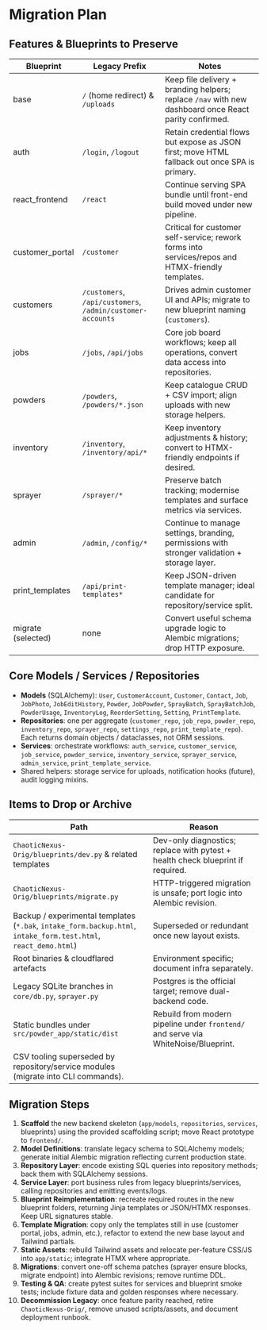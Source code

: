 # Migration Plan

## Features & Blueprints to Preserve
| Blueprint | Legacy Prefix | Notes |
| --- | --- | --- |
| base | `/` (home redirect) & `/uploads` | Keep file delivery + branding helpers; replace `/nav` with new dashboard once React parity confirmed. |
| auth | `/login`, `/logout` | Retain credential flows but expose as JSON first; move HTML fallback out once SPA is primary. |
| react_frontend | `/react` | Continue serving SPA bundle until front-end build moved under new pipeline. |
| customer_portal | `/customer` | Critical for customer self-service; rework forms into services/repos and HTMX-friendly templates. |
| customers | `/customers`, `/api/customers`, `/admin/customer-accounts` | Drives admin customer UI and APIs; migrate to new blueprint naming (`customers`). |
| jobs | `/jobs`, `/api/jobs` | Core job board workflows; keep all operations, convert data access into repositories. |
| powders | `/powders`, `/powders/*.json` | Keep catalogue CRUD + CSV import; align uploads with new storage helpers. |
| inventory | `/inventory`, `/inventory/api/*` | Keep inventory adjustments & history; convert to HTMX-friendly endpoints if desired. |
| sprayer | `/sprayer/*` | Preserve batch tracking; modernise templates and surface metrics via services. |
| admin | `/admin`, `/config/*` | Continue to manage settings, branding, permissions with stronger validation + storage layer. |
| print_templates | `/api/print-templates*` | Keep JSON-driven template manager; ideal candidate for repository/service split. |
| migrate (selected) | none | Convert useful schema upgrade logic to Alembic migrations; drop HTTP exposure. |

## Core Models / Services / Repositories
- **Models** (SQLAlchemy): `User`, `CustomerAccount`, `Customer`, `Contact`, `Job`, `JobPhoto`, `JobEditHistory`, `Powder`, `JobPowder`, `SprayBatch`, `SprayBatchJob`, `PowderUsage`, `InventoryLog`, `ReorderSetting`, `Setting`, `PrintTemplate`.
- **Repositories**: one per aggregate (`customer_repo`, `job_repo`, `powder_repo`, `inventory_repo`, `sprayer_repo`, `settings_repo`, `print_template_repo`). Each returns domain objects / dataclasses, not ORM sessions.
- **Services**: orchestrate workflows: `auth_service`, `customer_service`, `job_service`, `powder_service`, `inventory_service`, `sprayer_service`, `admin_service`, `print_template_service`.
- Shared helpers: storage service for uploads, notification hooks (future), audit logging mixins.

## Items to Drop or Archive
| Path | Reason |
| --- | --- |
| `ChaoticNexus-Orig/blueprints/dev.py` & related templates | Dev-only diagnostics; replace with pytest + health check blueprint if required. |
| `ChaoticNexus-Orig/blueprints/migrate.py` | HTTP-triggered migration is unsafe; port logic into Alembic revision. |
| Backup / experimental templates (`*.bak`, `intake_form.backup.html`, `intake_form.test.html`, `react_demo.html`) | Superseded or redundant once new layout exists. |
| Root binaries & cloudflared artefacts | Environment specific; document infra separately. |
| Legacy SQLite branches in `core/db.py`, `sprayer.py` | Postgres is the official target; remove dual-backend code. |
| Static bundles under `src/powder_app/static/dist` | Rebuild from modern pipeline under `frontend/` and serve via WhiteNoise/Blueprint. |
| CSV tooling superseded by repository/service modules (migrate into CLI commands). |

## Migration Steps
1. **Scaffold** the new backend skeleton (`app/models`, `repositories`, `services`, blueprints) using the provided scaffolding script; move React prototype to `frontend/`.
2. **Model Definitions**: translate legacy schema to SQLAlchemy models; generate initial Alembic migration reflecting current production state.
3. **Repository Layer**: encode existing SQL queries into repository methods; back them with SQLAlchemy sessions.
4. **Service Layer**: port business rules from legacy blueprints/services, calling repositories and emitting events/logs.
5. **Blueprint Reimplementation**: recreate required routes in the new blueprint folders, returning Jinja templates or JSON/HTMX responses. Keep URL signatures stable.
6. **Template Migration**: copy only the templates still in use (customer portal, jobs, admin, etc.), refactor to extend the new base layout and Tailwind partials.
7. **Static Assets**: rebuild Tailwind assets and relocate per-feature CSS/JS into `app/static`; integrate HTMX where appropriate.
8. **Migrations**: convert one-off schema patches (sprayer ensure blocks, migrate endpoint) into Alembic revisions; remove runtime DDL.
9. **Testing & QA**: create pytest suites for services and blueprint smoke tests; include fixture data and golden responses where necessary.
10. **Decommission Legacy**: once feature parity reached, retire `ChaoticNexus-Orig/`, remove unused scripts/assets, and document deployment runbook.
